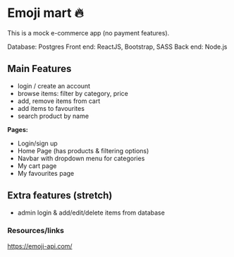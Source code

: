 # Emoji mart 🔥

This is a mock e-commerce app (no payment features).

Database: Postgres
Front end: ReactJS, Bootstrap, SASS
Back end: Node.js

## Main Features

- login / create an account
- browse items: filter by category, price
- add, remove items from cart
- add items to favourites
- search product by name

**Pages:**
- Login/sign up
- Home Page (has products & filtering options)
- Navbar with dropdown menu for categories
- My cart page
- My favourites page


## Extra features (stretch)

- admin login & add/edit/delete items from database


### Resources/links

https://emoji-api.com/
